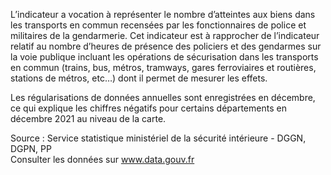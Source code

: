 <p>
L’indicateur a vocation à représenter le nombre d’atteintes aux biens dans les transports en commun recensées par les fonctionnaires de police et militaires de la gendarmerie.
Cet indicateur est à rapprocher de l’indicateur relatif au nombre d’heures de présence des policiers et des gendarmes sur la voie publique incluant les opérations de sécurisation dans les transports en commun (trains, bus, métros, tramways, gares ferroviaires et routières, stations de métros, etc…) dont il permet de mesurer les effets. 
</p>
<p>
  Les régularisations de données annuelles sont enregistrées en décembre, ce qui explique les chiffres négatifs pour certains départements en décembre 2021 au niveau de la carte.
</p>
<p class="font-italic body-2">Source : Service statistique ministériel de la sécurité intérieure - DGGN, DGPN, PP <br> Consulter les données sur <a target="_blank" href="https://www.data.gouv.fr/fr/datasets/barometre-des-resultats-de-laction-publique/">www.data.gouv.fr</a></p>